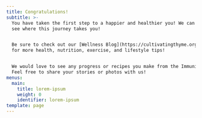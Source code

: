 ```yaml
---
title: Congratulations!
subtitle: >-
  You have taken the first step to a happier and healthier you! We can't wait to
  see where this journey takes you! 


  Be sure to check out our [Wellness Blog](https://cultivatingthyme.org/blogs)
  for more health, nutrition, exercise, and lifestyle tips!


  We would love to see any progress or recipes you make from the Immunity Book!
  Feel free to share your stories or photos with us!
menus:
  main:
    title: lorem-ipsum
    weight: 0
    identifier: lorem-ipsum
template: page
---
```

